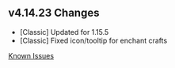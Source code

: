 ## v4.14.23 Changes

* [Classic] Updated for 1.15.5
* [Classic] Fixed icon/tooltip for enchant crafts

[Known Issues](https://support.tradeskillmaster.com/en_US/known_issues)
